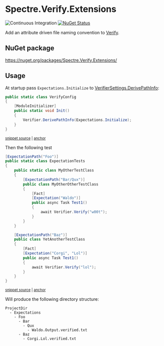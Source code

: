 # Spectre.Verify.Extensions

![Continuous Integration](https://github.com/spectresystems/spectre.verify.extensions/workflows/Continuous%20Integration/badge.svg)
[![NuGet Status](https://img.shields.io/nuget/v/Spectre.Verify.Extensions.svg)](https://www.nuget.org/packages/Spectre.Verify.Extensions/)

Add an attribute driven file naming convention to [Verify](https://github.com/VerifyTests/Verify).


## NuGet package

https://nuget.org/packages/Spectre.Verify.Extensions/


## Usage

At startup pass `Expectations.Initialize` to [VerifierSettings.DerivePathInfo](https://github.com/VerifyTests/Verify/blob/master/docs/naming.md#derivepathinfo):

<!-- snippet: Initialize -->
<a id='snippet-Initialize'></a>
```cs
public static class VerifyConfig
{
    [ModuleInitializer]
    public static void Init()
    {
        Verifier.DerivePathInfo(Expectations.Initialize);
    }
}
```
<sup><a href='/src/Spectre.Verify.Extensions.Tests/ExpectationTests.cs#L40-L49' title='Snippet source file'>snippet source</a> | <a href='#snippet-Initialize' title='Start of snippet'>anchor</a></sup>
<!-- endSnippet -->

Then the following test

<!-- snippet: Usage -->
<a id='snippet-Usage'></a>
```cs
[ExpectationPath("Foo")]
public static class ExpectationTests
{
    public static class MyOtherTestClass
    {
        [ExpectationPath("Bar/Qux")]
        public class MyOtherOtherTestClass
        {
            [Fact]
            [Expectation("Waldo")]
            public async Task Test1()
            {
                await Verifier.Verify("w00t");
            }
        }
    }

    [ExpectationPath("Baz")]
    public class YetAnotherTestClass
    {
        [Fact]
        [Expectation("Corgi", "Lol")]
        public async Task Test1()
        {
            await Verifier.Verify("lol");
        }
    }
}
```
<sup><a href='/src/Spectre.Verify.Extensions.Tests/ExpectationTests.cs#L9-L38' title='Snippet source file'>snippet source</a> | <a href='#snippet-Usage' title='Start of snippet'>anchor</a></sup>
<!-- endSnippet -->

Will produce the following directory structure:

```
ProjectDir
  - Expectations
    - Foo
      - Bar
        - Qux
          - Waldo.Output.verified.txt
      - Baz
        - Corgi.Lol.verified.txt
```
